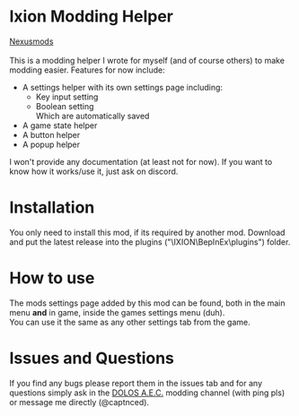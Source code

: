 # Ixion Modding Helper
[Nexusmods](https://www.nexusmods.com/ixion/mods/11)  
<br>
This is a modding helper I wrote for myself (and of course others) to make modding easier. Features for now include:
- A settings helper with its own settings page including:
  - Key input setting
  - Boolean setting  
Which are automatically saved
- A game state helper
- A button helper
- A popup helper

I won't provide any documentation (at least not for now). If you want to know how it works/use it, just ask on discord.

# Installation
You only need to install this mod, if its required by another mod.
Download and put the latest release into the plugins ("\IXION\BepInEx\plugins\") folder.

# How to use
The mods settings page added by this mod can be found, both in the main menu **and** in game, inside the games settings menu (duh).  
You can use it the same as any other settings tab from the game.

# Issues and Questions
If you find any bugs please report them in the issues tab and for any questions simply ask in the [DOLOS A.E.C.](https://discord.gg/UMtuJrSmY3) modding channel (with ping pls) or message me directly (@captnced).
